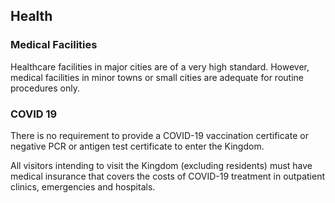 ## Health

### **Medical Facilities**

Healthcare facilities in major cities are of a very high standard. However, medical facilities in minor towns or small cities are adequate for routine procedures only.

### **COVID 19**

There is no requirement to provide a COVID-19 vaccination certificate or negative PCR or antigen test certificate to enter the Kingdom.

All visitors intending to visit the Kingdom (excluding residents) must have medical insurance that covers the costs of COVID-19 treatment in outpatient clinics, emergencies and hospitals.